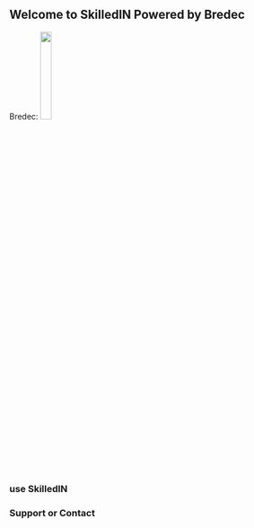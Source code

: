 ## Welcome to SkilledIN Powered by Bredec

Bredec: 
<img src="https://gitlab.bredec.com/uploads/-/system/appearance/header_logo/1/Bredec-Icon.png" width="20%">

### use SkilledIN

### Support or Contact
